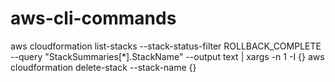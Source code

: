 # aws-cli-commands

aws cloudformation list-stacks --stack-status-filter ROLLBACK_COMPLETE --query "StackSummaries[*].StackName" --output text | xargs -n 1 -I {} aws cloudformation delete-stack --stack-name {}
